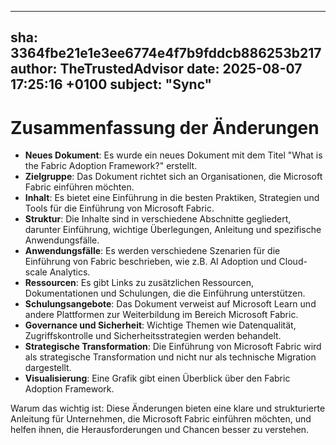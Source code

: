 ---
  sha: 3364fbe21e1e3ee6774e4f7b9fddcb886253b217
  author: TheTrustedAdvisor
  date: 2025-08-07 17:25:16 +0100
  subject: "Sync"
  ---

  # Zusammenfassung der Änderungen

- **Neues Dokument**: Es wurde ein neues Dokument mit dem Titel "What is the Fabric Adoption Framework?" erstellt.
- **Zielgruppe**: Das Dokument richtet sich an Organisationen, die Microsoft Fabric einführen möchten.
- **Inhalt**: Es bietet eine Einführung in die besten Praktiken, Strategien und Tools für die Einführung von Microsoft Fabric.
- **Struktur**: Die Inhalte sind in verschiedene Abschnitte gegliedert, darunter Einführung, wichtige Überlegungen, Anleitung und spezifische Anwendungsfälle.
- **Anwendungsfälle**: Es werden verschiedene Szenarien für die Einführung von Fabric beschrieben, wie z.B. AI Adoption und Cloud-scale Analytics.
- **Ressourcen**: Es gibt Links zu zusätzlichen Ressourcen, Dokumentationen und Schulungen, die die Einführung unterstützen.
- **Schulungsangebote**: Das Dokument verweist auf Microsoft Learn und andere Plattformen zur Weiterbildung im Bereich Microsoft Fabric.
- **Governance und Sicherheit**: Wichtige Themen wie Datenqualität, Zugriffskontrolle und Sicherheitsstrategien werden behandelt.
- **Strategische Transformation**: Die Einführung von Microsoft Fabric wird als strategische Transformation und nicht nur als technische Migration dargestellt.
- **Visualisierung**: Eine Grafik gibt einen Überblick über den Fabric Adoption Framework.

Warum das wichtig ist: Diese Änderungen bieten eine klare und strukturierte Anleitung für Unternehmen, die Microsoft Fabric einführen möchten, und helfen ihnen, die Herausforderungen und Chancen besser zu verstehen.
